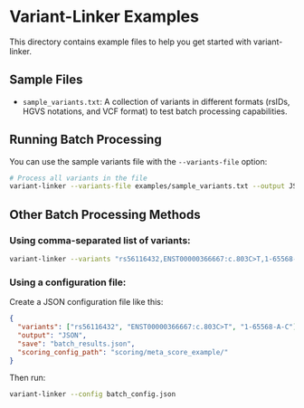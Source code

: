 # Variant-Linker Examples

This directory contains example files to help you get started with variant-linker.

## Sample Files

- `sample_variants.txt`: A collection of variants in different formats (rsIDs, HGVS notations, and VCF format) to test batch processing capabilities.

## Running Batch Processing

You can use the sample variants file with the `--variants-file` option:

```bash
# Process all variants in the file
variant-linker --variants-file examples/sample_variants.txt --output JSON --save batch_results.json
```

## Other Batch Processing Methods

### Using comma-separated list of variants:

```bash
variant-linker --variants "rs56116432,ENST00000366667:c.803C>T,1-65568-A-C" --output JSON
```

### Using a configuration file:

Create a JSON configuration file like this:

```json
{
  "variants": ["rs56116432", "ENST00000366667:c.803C>T", "1-65568-A-C"],
  "output": "JSON",
  "save": "batch_results.json",
  "scoring_config_path": "scoring/meta_score_example/"
}
```

Then run:

```bash
variant-linker --config batch_config.json
```
